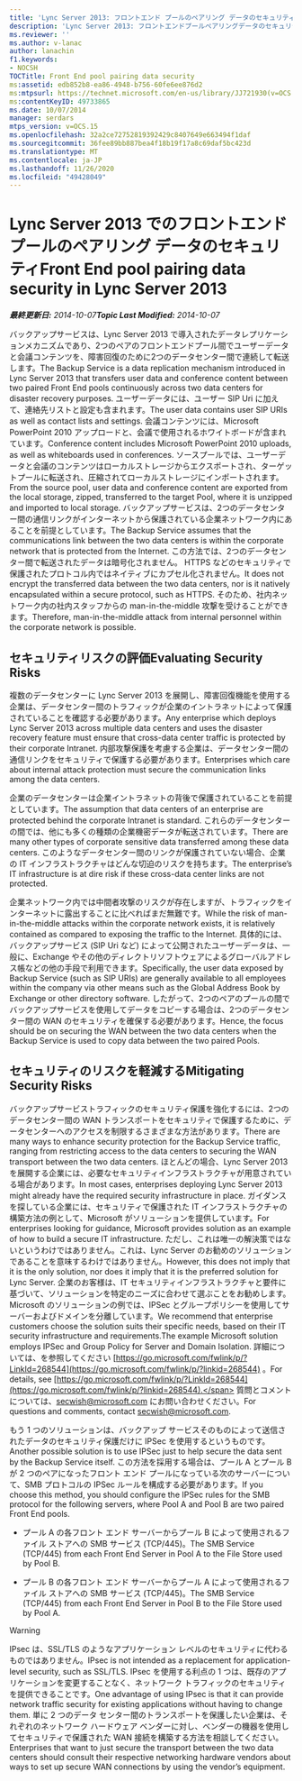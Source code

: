 ```yaml
---
title: 'Lync Server 2013: フロントエンド プールのペアリング データのセキュリティ'
description: 'Lync Server 2013: フロントエンドプールペアリングデータのセキュリティ。'
ms.reviewer: ''
ms.author: v-lanac
author: lanachin
f1.keywords:
- NOCSH
TOCTitle: Front End pool pairing data security
ms:assetid: edb852b8-ea86-4948-b756-60fe6ee876d2
ms:mtpsurl: https://technet.microsoft.com/en-us/library/JJ721930(v=OCS.15)
ms:contentKeyID: 49733865
ms.date: 10/07/2014
manager: serdars
mtps_version: v=OCS.15
ms.openlocfilehash: 32a2ce72752819392429c8407649e663494f1daf
ms.sourcegitcommit: 36fee89bb887bea4f18b19f17a8c69daf5bc423d
ms.translationtype: MT
ms.contentlocale: ja-JP
ms.lasthandoff: 11/26/2020
ms.locfileid: "49428049"
---
```

# <a name="front-end-pool-pairing-data-security-in-lync-server-2013"></a><span data-ttu-id="af400-103">Lync Server 2013 でのフロントエンド プールのペアリング データのセキュリティ</span><span class="sxs-lookup"><span data-stu-id="af400-103">Front End pool pairing data security in Lync Server 2013</span></span>

<div data-xmlns="http://www.w3.org/1999/xhtml">

<div class="topic" data-xmlns="http://www.w3.org/1999/xhtml" data-msxsl="urn:schemas-microsoft-com:xslt" data-cs="https://msdn.microsoft.com/">

<div data-asp="https://msdn2.microsoft.com/asp">



</div>

<div id="mainSection">

<div id="mainBody"><span data-ttu-id="af400-104">

<span> </span></span><span class="sxs-lookup"><span data-stu-id="af400-104">

<span> </span></span></span>

<span data-ttu-id="af400-105">_**最終更新日:** 2014-10-07_</span><span class="sxs-lookup"><span data-stu-id="af400-105">_**Topic Last Modified:** 2014-10-07_</span></span>

<span data-ttu-id="af400-106">バックアップサービスは、Lync Server 2013 で導入されたデータレプリケーションメカニズムであり、2つのペアのフロントエンドプール間でユーザーデータと会議コンテンツを、障害回復のために2つのデータセンター間で連続して転送します。</span><span class="sxs-lookup"><span data-stu-id="af400-106">The Backup Service is a data replication mechanism introduced in Lync Server 2013 that transfers user data and conference content between two paired Front End pools continuously across two data centers for disaster recovery purposes.</span></span> <span data-ttu-id="af400-107">ユーザーデータには、ユーザー SIP Uri に加えて、連絡先リストと設定も含まれます。</span><span class="sxs-lookup"><span data-stu-id="af400-107">The user data contains user SIP URIs as well as contact lists and settings.</span></span> <span data-ttu-id="af400-108">会議コンテンツには、Microsoft PowerPoint 2010 アップロードと、会議で使用されるホワイトボードが含まれています。</span><span class="sxs-lookup"><span data-stu-id="af400-108">Conference content includes Microsoft PowerPoint 2010 uploads, as well as whiteboards used in conferences.</span></span> <span data-ttu-id="af400-109">ソースプールでは、ユーザーデータと会議のコンテンツはローカルストレージからエクスポートされ、ターゲットプールに転送され、圧縮されてローカルストレージにインポートされます。</span><span class="sxs-lookup"><span data-stu-id="af400-109">From the source pool, user data and conference content are exported from the local storage, zipped, transferred to the target Pool, where it is unzipped and imported to local storage.</span></span> <span data-ttu-id="af400-110">バックアップサービスは、2つのデータセンター間の通信リンクがインターネットから保護されている企業ネットワーク内にあることを前提としています。</span><span class="sxs-lookup"><span data-stu-id="af400-110">The Backup Service assumes that the communications link between the two data centers is within the corporate network that is protected from the Internet.</span></span> <span data-ttu-id="af400-111">この方法では、2つのデータセンター間で転送されたデータは暗号化されません。 HTTPS などのセキュリティで保護されたプロトコル内ではネイティブにカプセル化されません。</span><span class="sxs-lookup"><span data-stu-id="af400-111">It does not encrypt the transferred data between the two data centers, nor is it natively encapsulated within a secure protocol, such as HTTPS.</span></span> <span data-ttu-id="af400-112">そのため、社内ネットワーク内の社内スタッフからの man-in-the-middle 攻撃を受けることができます。</span><span class="sxs-lookup"><span data-stu-id="af400-112">Therefore, man-in-the-middle attack from internal personnel within the corporate network is possible.</span></span>

<div>

## <a name="evaluating-security-risks"></a><span data-ttu-id="af400-113">セキュリティリスクの評価</span><span class="sxs-lookup"><span data-stu-id="af400-113">Evaluating Security Risks</span></span>

<span data-ttu-id="af400-114">複数のデータセンターに Lync Server 2013 を展開し、障害回復機能を使用する企業は、データセンター間のトラフィックが企業のイントラネットによって保護されていることを確認する必要があります。</span><span class="sxs-lookup"><span data-stu-id="af400-114">Any enterprise which deploys Lync Server 2013 across multiple data centers and uses the disaster recovery feature must ensure that cross-data center traffic is protected by their corporate Intranet.</span></span> <span data-ttu-id="af400-115">内部攻撃保護を考慮する企業は、データセンター間の通信リンクをセキュリティで保護する必要があります。</span><span class="sxs-lookup"><span data-stu-id="af400-115">Enterprises which care about internal attack protection must secure the communication links among the data centers.</span></span>

<span data-ttu-id="af400-116">企業のデータセンターは企業イントラネットの背後で保護されていることを前提としています。</span><span class="sxs-lookup"><span data-stu-id="af400-116">The assumption that data centers of an enterprise are protected behind the corporate Intranet is standard.</span></span> <span data-ttu-id="af400-117">これらのデータセンターの間では、他にも多くの種類の企業機密データが転送されています。</span><span class="sxs-lookup"><span data-stu-id="af400-117">There are many other types of corporate sensitive data transferred among these data centers.</span></span> <span data-ttu-id="af400-118">このようなデータセンター間のリンクが保護されていない場合、企業の IT インフラストラクチャはどんな切迫のリスクを持ちます。</span><span class="sxs-lookup"><span data-stu-id="af400-118">The enterprise’s IT infrastructure is at dire risk if these cross-data center links are not protected.</span></span>

<span data-ttu-id="af400-119">企業ネットワーク内では中間者攻撃のリスクが存在しますが、トラフィックをインターネットに露出することに比べればまだ無難です。</span><span class="sxs-lookup"><span data-stu-id="af400-119">While the risk of man-in-the-middle attacks within the corporate network exists, it is relatively contained as compared to exposing the traffic to the Internet.</span></span> <span data-ttu-id="af400-120">具体的には、バックアップサービス (SIP Uri など) によって公開されたユーザーデータは、一般に、Exchange やその他のディレクトリソフトウェアによるグローバルアドレス帳などの他の手段で利用できます。</span><span class="sxs-lookup"><span data-stu-id="af400-120">Specifically, the user data exposed by Backup Service (such as SIP URIs) are generally available to all employees within the company via other means such as the Global Address Book by Exchange or other directory software.</span></span> <span data-ttu-id="af400-121">したがって、2つのペアのプールの間でバックアップサービスを使用してデータをコピーする場合は、2つのデータセンター間の WAN のセキュリティを確保する必要があります。</span><span class="sxs-lookup"><span data-stu-id="af400-121">Hence, the focus should be on securing the WAN between the two data centers when the Backup Service is used to copy data between the two paired Pools.</span></span>

</div>

<div>

## <a name="mitigating-security-risks"></a><span data-ttu-id="af400-122">セキュリティのリスクを軽減する</span><span class="sxs-lookup"><span data-stu-id="af400-122">Mitigating Security Risks</span></span>

<span data-ttu-id="af400-123">バックアップサービストラフィックのセキュリティ保護を強化するには、2つのデータセンター間の WAN トランスポートをセキュリティで保護するために、データセンターへのアクセスを制限するさまざまな方法があります。</span><span class="sxs-lookup"><span data-stu-id="af400-123">There are many ways to enhance security protection for the Backup Service traffic, ranging from restricting access to the data centers to securing the WAN transport between the two data centers.</span></span> <span data-ttu-id="af400-124">ほとんどの場合、Lync Server 2013 を展開する企業には、必要なセキュリティインフラストラクチャが用意されている場合があります。</span><span class="sxs-lookup"><span data-stu-id="af400-124">In most cases, enterprises deploying Lync Server 2013 might already have the required security infrastructure in place.</span></span> <span data-ttu-id="af400-125">ガイダンスを探している企業には、セキュリティで保護された IT インフラストラクチャの構築方法の例として、Microsoft がソリューションを提供しています。</span><span class="sxs-lookup"><span data-stu-id="af400-125">For enterprises looking for guidance, Microsoft provides solution as an example of how to build a secure IT infrastructure.</span></span> <span data-ttu-id="af400-126">ただし、これは唯一の解決策ではないというわけではありません。これは、Lync Server のお勧めのソリューションであることを意味するわけではありません。</span><span class="sxs-lookup"><span data-stu-id="af400-126">However, this does not imply that it is the only solution, nor does it imply that it is the preferred solution for Lync Server.</span></span> <span data-ttu-id="af400-127">企業のお客様は、IT セキュリティインフラストラクチャと要件に基づいて、ソリューションを特定のニーズに合わせて選ぶことをお勧めします。Microsoft のソリューションの例では、IPSec とグループポリシーを使用してサーバーおよびドメインを分離しています。</span><span class="sxs-lookup"><span data-stu-id="af400-127">We recommend that enterprise customers choose the solution suits their specific needs, based on their IT security infrastructure and requirements.The example Microsoft solution employs IPSec and Group Policy for Server and Domain Isolation.</span></span> <span data-ttu-id="af400-128">詳細については、を参照してください [https://go.microsoft.com/fwlink/p/?LinkId=268544](https://go.microsoft.com/fwlink/p/?linkid=268544) 。</span><span class="sxs-lookup"><span data-stu-id="af400-128">For details, see [https://go.microsoft.com/fwlink/p/?LinkId=268544](https://go.microsoft.com/fwlink/p/?linkid=268544).</span></span> <span data-ttu-id="af400-129">質問とコメントについては、secwish@microsoft.com にお問い合わせください。</span><span class="sxs-lookup"><span data-stu-id="af400-129">For questions and comments, contact secwish@microsoft.com.</span></span>

<span data-ttu-id="af400-130">もう 1 つのソリューションは、バックアップ サービスそのものによって送信されたデータのセキュリティ保護だけに IPSec を使用するというものです。</span><span class="sxs-lookup"><span data-stu-id="af400-130">Another possible solution is to use IPSec just to help secure the data sent by the Backup Service itself.</span></span> <span data-ttu-id="af400-131">この方法を採用する場合は、プール A とプール B が 2 つのペアになったフロント エンド プールになっている次のサーバーについて、SMB プロトコルの IPSec ルールを構成する必要があります。</span><span class="sxs-lookup"><span data-stu-id="af400-131">If you choose this method, you should configure the IPSec rules for the SMB protocol for the following servers, where Pool A and Pool B are two paired Front End pools.</span></span>

  - <span data-ttu-id="af400-132">プール A の各フロント エンド サーバーからプール B によって使用されるファイル ストアへの SMB サービス (TCP/445)。</span><span class="sxs-lookup"><span data-stu-id="af400-132">The SMB Service (TCP/445) from each Front End Server in Pool A to the File Store used by Pool B.</span></span>

  - <span data-ttu-id="af400-133">プール B の各フロント エンド サーバーからプール A によって使用されるファイル ストアへの SMB サービス (TCP/445)。</span><span class="sxs-lookup"><span data-stu-id="af400-133">The SMB Service (TCP/445) from each Front End Server in Pool B to the File Store used by Pool A.</span></span>

<div>


> [!WARNING]  
> <span data-ttu-id="af400-134">IPsec は、SSL/TLS のようなアプリケーション レベルのセキュリティに代わるものではありません。</span><span class="sxs-lookup"><span data-stu-id="af400-134">IPsec is not intended as a replacement for application-level security, such as SSL/TLS.</span></span> <span data-ttu-id="af400-135">IPsec を使用する利点の 1 つは、既存のアプリケーションを変更することなく、ネットワーク トラフィックのセキュリティを提供できることです。</span><span class="sxs-lookup"><span data-stu-id="af400-135">One advantage of using IPsec is that it can provide network traffic security for existing applications without having to change them.</span></span> <span data-ttu-id="af400-136">単に 2 つのデータ センター間のトランスポートを保護したい企業は、それぞれのネットワーク ハードウェア ベンダーに対し、ベンダーの機器を使用してセキュリティで保護された WAN 接続を構築する方法を相談してください。</span><span class="sxs-lookup"><span data-stu-id="af400-136">Enterprises that want to just secure the transport between the two data centers should consult their respective networking hardware vendors about ways to set up secure WAN connections by using the vendor’s equipment.</span></span>



<span data-ttu-id="af400-137"></div>

</div>

</div>

<span> </span>

</div>

</div>

</span><span class="sxs-lookup"><span data-stu-id="af400-137"></div>

</div>

</div>

<span> </span>

</div>

</div>

</span></span></div>

